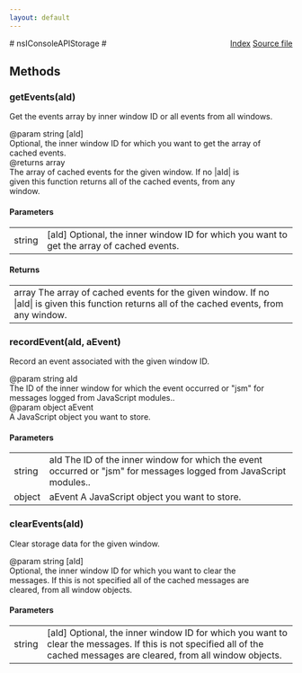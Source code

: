```yaml
---
layout: default
---
```

<div class='links' style='float:right'><a href="../index.html">Index</a>
<a href="http://dxr.mozilla.org/mozilla-central/source/dom/base/nsIConsoleAPIStorage.idl">Source file</a>
</div>
# nsIConsoleAPIStorage #

## Methods ##

### getEvents(aId) ###
  
Get the events array by inner window ID or all events from all windows.  
  
@param string [aId]  
       Optional, the inner window ID for which you want to get the array of  
       cached events.  
@returns array  
         The array of cached events for the given window. If no |aId| is  
         given this function returns all of the cached events, from any  
         window.  
  

#### Parameters ####

<table>

<tr>
<td>string</td>
<td>[aId]  
       Optional, the inner window ID for which you want to get the array of  
       cached events.  
</td>
</tr>

</table>

#### Returns ####

<table>

<tr>
<td>array  
         The array of cached events for the given window. If no |aId| is  
         given this function returns all of the cached events, from any  
         window.  
</td>
</tr>

</table>

### recordEvent(aId, aEvent) ###
  
Record an event associated with the given window ID.  
  
@param string aId  
       The ID of the inner window for which the event occurred or "jsm" for  
       messages logged from JavaScript modules..  
@param object aEvent  
       A JavaScript object you want to store.  
  

#### Parameters ####

<table>

<tr>
<td>string</td>
<td>aId  
       The ID of the inner window for which the event occurred or "jsm" for  
       messages logged from JavaScript modules..  
</td>
</tr>

<tr>
<td>object</td>
<td>aEvent  
       A JavaScript object you want to store.  
</td>
</tr>

</table>

### clearEvents(aId) ###
  
Clear storage data for the given window.  
  
@param string [aId]  
       Optional, the inner window ID for which you want to clear the  
       messages. If this is not specified all of the cached messages are  
       cleared, from all window objects.  
  

#### Parameters ####

<table>

<tr>
<td>string</td>
<td>[aId]  
       Optional, the inner window ID for which you want to clear the  
       messages. If this is not specified all of the cached messages are  
       cleared, from all window objects.  
</td>
</tr>

</table>
